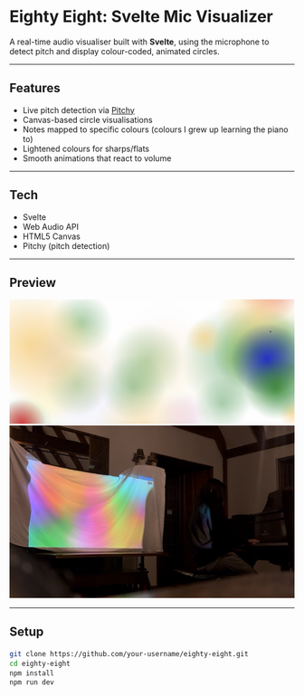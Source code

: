 # Eighty Eight: Svelte Mic Visualizer

A real-time audio visualiser built with **Svelte**, using the microphone to detect pitch and display colour-coded, animated circles.

---

## Features

- Live pitch detection via [Pitchy](https://github.com/peterkhayes/pitchy)
- Canvas-based circle visualisations
- Notes mapped to specific colours (colours I grew up learning the piano to)
- Lightened colours for sharps/flats
- Smooth animations that react to volume

---

## Tech

- Svelte
- Web Audio API
- HTML5 Canvas
- Pitchy (pitch detection)

---

## Preview

![Image of the Eighty Eight up and running](assets/screenshot.png)
![From real time](assets/piano.png)

---

## Setup

```bash
git clone https://github.com/your-username/eighty-eight.git
cd eighty-eight
npm install
npm run dev
